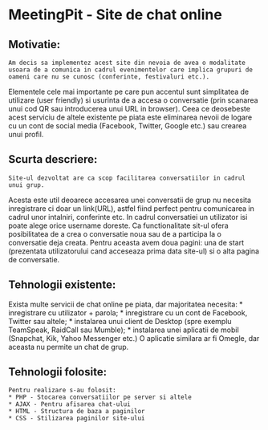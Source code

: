# MeetingPit - Site de chat online
## Motivatie:
	Am decis sa implementez acest site din nevoia de avea o modalitate usoara de a comunica in cadrul evenimentelor care implica grupuri de oameni care nu se cunosc (conferinte, festivaluri etc.).
Elementele cele mai importante pe care pun accentul sunt simplitatea de utilizare (user friendly) si usurinta de a accesa o conversatie (prin scanarea unui cod QR sau introducerea unui URL in browser).
Ceea ce deosebeste acest serviciu de altele existente pe piata este eliminarea nevoii de logare cu un cont de social media (Facebook, Twitter, Google etc.) sau crearea unui profil.
## Scurta descriere:
	Site-ul dezvoltat are ca scop facilitarea conversatiilor in cadrul unui grup. 
Acesta este util deoarece accesarea unei conversatii de grup nu necesita inregistrare ci doar un link(URL), astfel fiind perfect pentru comunicarea in cadrul unor intalniri, conferinte etc.
In cadrul conversatiei un utilizator isi poate alege orice username doreste. 
Ca functionalitate sit-ul ofera posibilitatea de a crea o conversatie noua sau de a participa la o conversatie deja creata. 
Pentru aceasta avem doua pagini: una de start (prezentata utilizatorului cand acceseaza prima data site-ul) si o alta pagina de conversatie.

## Tehnologii existente:
Exista multe servicii de chat online pe piata, dar majoritatea necesita: 
	* inregistrare cu utilizator + parola;
	* inregistrare cu un cont de Facebook, Twitter sau altele;
	* instalarea unui client de Desktop (spre exemplu TeamSpeak, RaidCall sau Mumble);
	* instalarea unei aplicatii de mobil (Snapchat, Kik, Yahoo Messenger etc.)
O aplicatie similara ar fi Omegle, dar aceasta nu permite un chat de grup.

## Tehnologii folosite:
	Pentru realizare s-au folosit:
	* PHP - Stocarea conversatiilor pe server si altele 
	* AJAX - Pentru afisarea chat-ului
	* HTML - Structura de baza a paginilor
	* CSS - Stilizarea paginilor site-ului


